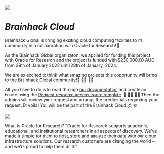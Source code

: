 ![](https://github.com/brainhackorg/brainhack_cloud/blob/main/assets/images/brainhack_cloud_smaller_200x150.png) 
# ***Brainhack Cloud*** 


Brainhack Global is bringing exciting cloud computing facilities to its community in a collaboration with Oracle for Research! :tada:



As the Brainhack Global organizaton, we applied for funding this project with Oracle for Research and the project is funded with $230,000.00 AUD from 29th of January 2022 until 28th of January, 2024. 


We are so excited to think what amazing projects this opportunity will bring to the Brainhack Global community!:brain: 👩‍🔬 👨‍🔬

All you have to do is to read through [our documentation](https://brainhack.org/brainhack_cloud/docs) and create an issute using the [Request resource access issute template](https://github.com/brainhackorg/brainhack_cloud/issues/new?assignees=&labels=resource_request&template=request-resource-access.yml). :memo: 👩‍💻 👨‍💻
Then the admins will review your request and arrange the credientials regarding your request. Et voilà! You will be the part of the Brainhack Cloud 🖧 :globe_with_meridians:


![](https://github.com/brainhackorg/brainhack_cloud/blob/main/assets/images/oracle_logo.png)

What is Oracle for Research?
"Oracle for Research supports academic, educational, and institutional researchers in all aspects of discovery. We’ve made it simple for them to host, store and analyze their data with our cloud infrastructure solutions. Our research customers are changing the world – and we’re proud to help them do it.”

